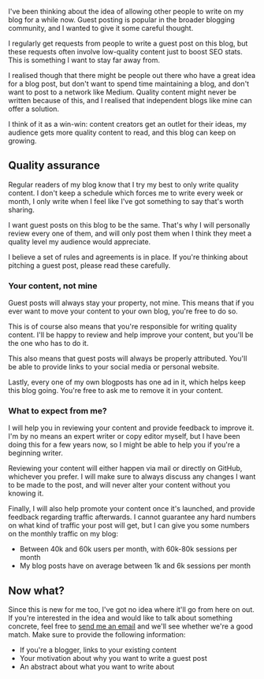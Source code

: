 I've been thinking about the idea of allowing other people to write on my blog for a while now. Guest posting is popular in the broader blogging community, and I wanted to give it some careful thought.

I regularly get requests from people to write a guest post on this blog, but these requests often involve low-quality content just to boost SEO stats. This is something I want to stay far away from.

I realised though that there might be people out there who have a great idea for a blog post, but don't want to spend time maintaining a blog, and don't want to post to a network like Medium. Quality content might never be written because of this, and I realised that independent blogs like mine can offer a solution.

I think of it as a win-win: content creators get an outlet for their ideas, my audience gets more quality content to read, and this blog can keep on growing.

## Quality assurance

Regular readers of my blog know that I try my best to only write quality content. I don't keep a schedule which forces me to write every week or month, I only write when I feel like I've got something to say that's worth sharing.

I want guest posts on this blog to be the same. That's why I will personally review every one of them, and will only post them when I think they meet a quality level my audience would appreciate. 

I believe a set of rules and agreements is in place. If you're thinking about pitching a guest post, please read these carefully. 

### Your content, not mine

Guest posts will always stay your property, not mine. This means that if you ever want to move your content to your own blog, you're free to do so.

This is of course also means that you're responsible for writing quality content. I'll be happy to review and help improve your content, but you'll be the one who has to do it.

This also means that guest posts will always be properly attributed. You'll be able to provide links to your social media or personal website. 

Lastly, every one of my own blogposts has one ad in it, which helps keep this blog going. You're free to ask me to remove it in your content.  

### What to expect from me?

I will help you in reviewing your content and provide feedback to improve it. I'm by no means an expert writer or copy editor myself, but I have been doing this for a few years now, so I might be able to help you if you're a beginning writer.

Reviewing your content will either happen via mail or directly on GitHub, whichever you prefer. I will make sure to always discuss any changes I want to be made to the post, and will never alter your content without you knowing it.

Finally, I will also help promote your content once it's launched, and provide feedback regarding traffic afterwards. I cannot guarantee any hard numbers on what kind of traffic your post will get, but I can give you some numbers on the monthly traffic on my blog:

- Between 40k and 60k users per month, with 60k-80k sessions per month
- My blog posts have on average between 1k and 6k sessions per month

## Now what?

Since this is new for me too, I've got no idea where it'll go from here on out. If you're interested in the idea and would like to talk about something concrete, feel free to [send me an email](mailto:brent@stitcher.io) and we'll see whether we're a good match. Make sure to provide the following information:

- If you're a blogger, links to your existing content
- Your motivation about why you want to write a guest post
- An abstract about what you want to write about

